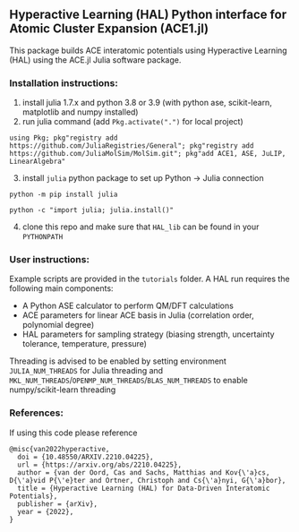 
## Hyperactive Learning (HAL) Python interface for Atomic Cluster Expansion (ACE1.jl) 

This package builds ACE interatomic potentials using Hyperactive Learning (HAL) using the ACE.jl Julia software package.

### Installation instructions:

1. install julia 1.7.x and python 3.8 or 3.9 (with python ase, scikit-learn, matplotlib and numpy installed)
2. run julia command (add ```Pkg.activate(".")``` for local project) 

```using Pkg; pkg"registry add https://github.com/JuliaRegistries/General"; pkg"registry add https://github.com/JuliaMolSim/MolSim.git"; pkg"add ACE1, ASE, JuLIP, LinearAlgebra"```

3. install `julia` python package to set up Python -> Julia connection 

```python -m pip install julia```

```python -c "import julia; julia.install()"```

4. clone this repo and make sure that `HAL_lib` can be found in your `PYTHONPATH`

### User instructions:

Example scripts are provided in the `tutorials` folder. A HAL run requires the following main components:

- A Python ASE calculator to perform QM/DFT calculations
- ACE parameters for linear ACE basis in Julia (correlation order, polynomial degree)
- HAL parameters for sampling strategy (biasing strength, uncertainty tolerance, temperature, pressure)

Threading is advised to be enabled by setting environment `JULIA_NUM_THREADS` for Julia threading and `MKL_NUM_THREADS`/`OPENMP_NUM_THREADS`/`BLAS_NUM_THREADS` to enable numpy/scikit-learn threading

### References:

If using this code please reference

```
@misc{van2022hyperactive,
  doi = {10.48550/ARXIV.2210.04225},
  url = {https://arxiv.org/abs/2210.04225},
  author = {van der Oord, Cas and Sachs, Matthias and Kov{\'a}cs, D{\'a}vid P{\'e}ter and Ortner, Christoph and Cs{\'a}nyi, G{\'a}bor},
  title = {Hyperactive Learning (HAL) for Data-Driven Interatomic Potentials},
  publisher = {arXiv},
  year = {2022},
}
